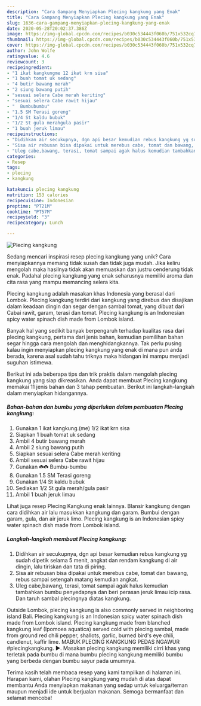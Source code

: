 ```yaml
---
description: "Cara Gampang Menyiapkan Plecing kangkung yang Enak"
title: "Cara Gampang Menyiapkan Plecing kangkung yang Enak"
slug: 1636-cara-gampang-menyiapkan-plecing-kangkung-yang-enak
date: 2020-05-28T20:02:37.386Z
image: https://img-global.cpcdn.com/recipes/b030c534443f060b/751x532cq70/plecing-kangkung-foto-resep-utama.jpg
thumbnail: https://img-global.cpcdn.com/recipes/b030c534443f060b/751x532cq70/plecing-kangkung-foto-resep-utama.jpg
cover: https://img-global.cpcdn.com/recipes/b030c534443f060b/751x532cq70/plecing-kangkung-foto-resep-utama.jpg
author: John Wolfe
ratingvalue: 4.6
reviewcount: 3
recipeingredient:
- "1 ikat kangkungme 12 ikat krn sisa"
- "1 buah tomat uk sedang"
- "4 butir bawang merah"
- "2 siung bawang putih"
- "sesuai selera Cabe merah keriting"
- "sesuai selera Cabe rawit hijau"
- "  Bumbubumbu"
- "1.5 SM Terasi goreng"
- "1/4 St kaldu bubuk"
- "1/2 St gula merahgula pasir"
- "1 buah jeruk limau"
recipeinstructions:
- "Didihkan air secukupnya, dgn api besar kemudian rebus kangkung yg sudah dipetik selama 5 menit, angkat dan rendam kangkung di air dingin, lalu tiriskan dan tata di piring."
- "Sisa air rebusan bisa dipakai untuk merebus cabe, tomat dan bawang, rebus sampai setengah matang kemudian angkat."
- "Uleg cabe,bawang, terasi, tomat sampai agak halus kemudian tambahkan bumbu penyedapnya dan beri perasan jeruk limau icip rasa. Dan taruh sambal plecingnya diatas kangkung."
categories:
- Resep
tags:
- plecing
- kangkung

katakunci: plecing kangkung 
nutrition: 153 calories
recipecuisine: Indonesian
preptime: "PT21M"
cooktime: "PT57M"
recipeyield: "3"
recipecategory: Lunch

---
```



![Plecing kangkung](https://img-global.cpcdn.com/recipes/b030c534443f060b/751x532cq70/plecing-kangkung-foto-resep-utama.jpg)

Sedang mencari inspirasi resep plecing kangkung yang unik? Cara menyiapkannya memang tidak susah dan tidak juga mudah. Jika keliru mengolah maka hasilnya tidak akan memuaskan dan justru cenderung tidak enak. Padahal plecing kangkung yang enak seharusnya memiliki aroma dan cita rasa yang mampu memancing selera kita.

Plecing kangkung adalah masakan khas Indonesia yang berasal dari Lombok. Plecing kangkung terdiri dari kangkung yang direbus dan disajikan dalam keadaan dingin dan segar dengan sambal tomat, yang dibuat dari Cabai rawit, garam, terasi dan tomat. Plecing kangkung is an Indonesian spicy water spinach dish made from Lombok island.

Banyak hal yang sedikit banyak berpengaruh terhadap kualitas rasa dari plecing kangkung, pertama dari jenis bahan, kemudian pemilihan bahan segar hingga cara mengolah dan menghidangkannya. Tak perlu pusing kalau ingin menyiapkan plecing kangkung yang enak di mana pun anda berada, karena asal sudah tahu triknya maka hidangan ini mampu menjadi suguhan istimewa.


Berikut ini ada beberapa tips dan trik praktis dalam mengolah plecing kangkung yang siap dikreasikan. Anda dapat membuat Plecing kangkung memakai 11 jenis bahan dan 3 tahap pembuatan. Berikut ini langkah-langkah dalam menyiapkan hidangannya.

<!--inarticleads1-->

##### Bahan-bahan dan bumbu yang diperlukan dalam pembuatan Plecing kangkung:

1. Gunakan 1 ikat kangkung.(me) 1/2 ikat krn sisa
1. Siapkan 1 buah tomat uk sedang
1. Ambil 4 butir bawang merah
1. Ambil 2 siung bawang putih
1. Siapkan sesuai selera Cabe merah keriting
1. Ambil sesuai selera Cabe rawit hijau
1. Gunakan  ☘️☘️ Bumbu-bumbu
1. Gunakan 1.5 SM Terasi goreng
1. Gunakan 1/4 St kaldu bubuk
1. Sediakan 1/2 St gula merah/gula pasir
1. Ambil 1 buah jeruk limau


Lihat juga resep Plecing Kangkung enak lainnya. Blansir kangkung dengan cara didihkan air lalu masukkan kangkung dan garam. Bumbui dengan garam, gula, dan air jeruk limo. Plecing kangkung is an Indonesian spicy water spinach dish made from Lombok island. 

<!--inarticleads2-->

##### Langkah-langkah membuat Plecing kangkung:

1. Didihkan air secukupnya, dgn api besar kemudian rebus kangkung yg sudah dipetik selama 5 menit, angkat dan rendam kangkung di air dingin, lalu tiriskan dan tata di piring.
1. Sisa air rebusan bisa dipakai untuk merebus cabe, tomat dan bawang, rebus sampai setengah matang kemudian angkat.
1. Uleg cabe,bawang, terasi, tomat sampai agak halus kemudian tambahkan bumbu penyedapnya dan beri perasan jeruk limau icip rasa. Dan taruh sambal plecingnya diatas kangkung.


Outside Lombok, plecing kangkung is also commonly served in neighboring island Bali. Plecing kangkung is an Indonesian spicy water spinach dish made from Lombok island. Plecing kangkung made from blanched kangkung leaf (Ipomoea aquatica) served cold with plecing sambal, made from ground red chili pepper, shallots, garlic, burned bird&#39;s eye chili, candlenut, kaffir lime. MABUK PLECING KANGKUNG PEDAS NGAWUR #plecingkangkung. ►. Masakan plecing kangkung memiliki cirri khas yang terletak pada bumbu di mana bumbu plecing kangkung memiliki bumbu yang berbeda dengan bumbu sayur pada umumnya. 

Terima kasih telah membaca resep yang kami tampilkan di halaman ini. Harapan kami, olahan Plecing kangkung yang mudah di atas dapat membantu Anda menyiapkan makanan yang sedap untuk keluarga/teman maupun menjadi ide untuk berjualan makanan. Semoga bermanfaat dan selamat mencoba!
